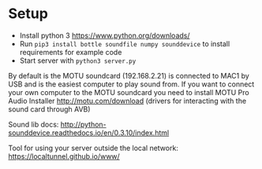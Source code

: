 # Setup
- Install python 3 https://www.python.org/downloads/
- Run `pip3 install bottle soundfile numpy sounddevice` to install requirements for example code
- Start server with `python3 server.py`

By default is the MOTU soundcard (192.168.2.21) is connected to MAC1 by USB and is the easiest computer to play sound from. If you want to connect your own computer to the MOTU soundcard you need to install MOTU Pro Audio Installer http://motu.com/download (drivers for interacting with the sound card through AVB)

Sound lib docs: http://python-sounddevice.readthedocs.io/en/0.3.10/index.html

Tool for using your server outside the local network: https://localtunnel.github.io/www/
